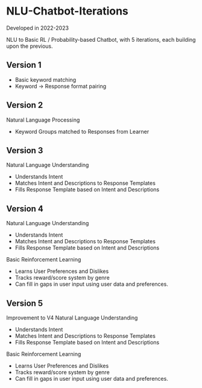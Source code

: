 # NLU-Chatbot-Iterations

Developed in 2022-2023

NLU to Basic RL / Probability-based Chatbot, with 5 iterations, each building upon the previous.


## Version 1
- Basic keyword matching
- Keyword -> Response format pairing

## Version 2
Natural Language Processing
- Keyword Groups matched to Responses from Learner

## Version 3
Natural Language Understanding
- Understands Intent 
- Matches Intent and Descriptions to Response Templates
- Fills Response Template based on Intent and Descriptions

## Version 4
Natural Language Understanding
- Understands Intent 
- Matches Intent and Descriptions to Response Templates
- Fills Response Template based on Intent and Descriptions
 
Basic Reinforcement Learning
- Learns User Preferences and Dislikes 
- Tracks reward/score system by genre
- Can fill in gaps in user input using user data and preferences.

## Version 5
Improvement to V4
Natural Language Understanding
- Understands Intent 
- Matches Intent and Descriptions to Response Templates
- Fills Response Template based on Intent and Descriptions
 
Basic Reinforcement Learning
- Learns User Preferences and Dislikes 
- Tracks reward/score system by genre
- Can fill in gaps in user input using user data and preferences. 
